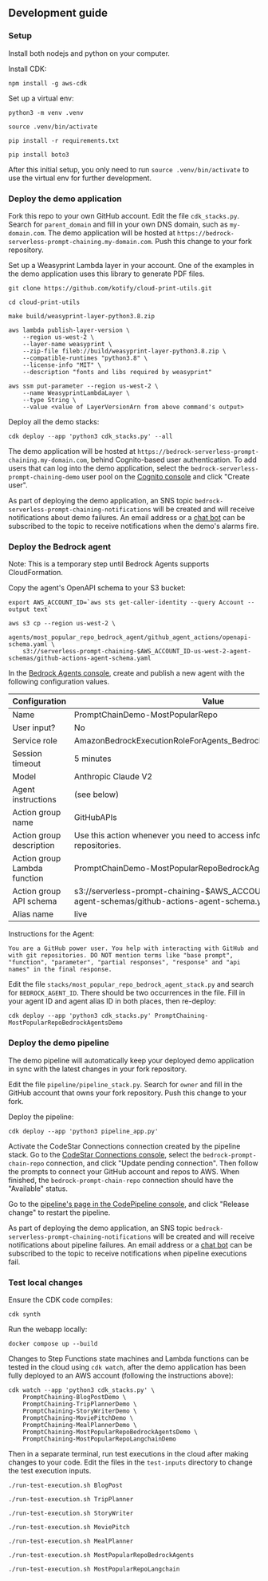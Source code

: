 ## Development guide

### Setup

Install both nodejs and python on your computer.

Install CDK:
```
npm install -g aws-cdk
```

Set up a virtual env:
```
python3 -m venv .venv

source .venv/bin/activate

pip install -r requirements.txt

pip install boto3
```
After this initial setup, you only need to run `source .venv/bin/activate` to use the virtual env for further development.

### Deploy the demo application

Fork this repo to your own GitHub account.
Edit the file `cdk_stacks.py`. Search for `parent_domain` and fill in your own DNS domain, such as `my-domain.com`.
The demo application will be hosted at `https://bedrock-serverless-prompt-chaining.my-domain.com`.
Push this change to your fork repository.

Set up a Weasyprint Lambda layer in your account. One of the examples in the demo application uses this library to generate PDF files.
```
git clone https://github.com/kotify/cloud-print-utils.git

cd cloud-print-utils

make build/weasyprint-layer-python3.8.zip

aws lambda publish-layer-version \
    --region us-west-2 \
    --layer-name weasyprint \
    --zip-file fileb://build/weasyprint-layer-python3.8.zip \
    --compatible-runtimes "python3.8" \
    --license-info "MIT" \
    --description "fonts and libs required by weasyprint"

aws ssm put-parameter --region us-west-2 \
    --name WeasyprintLambdaLayer \
    --type String \
    --value <value of LayerVersionArn from above command's output>
```

Deploy all the demo stacks:
```
cdk deploy --app 'python3 cdk_stacks.py' --all
```

The demo application will be hosted at `https://bedrock-serverless-prompt-chaining.my-domain.com`,
behind Cognito-based user authentication.
To add users that can log into the demo application, select the `bedrock-serverless-prompt-chaining-demo` user pool on the
[Cognito console](https://us-west-2.console.aws.amazon.com/cognito/v2/idp/user-pools?region=us-west-2)
and click "Create user".

As part of deploying the demo application, an SNS topic `bedrock-serverless-prompt-chaining-notifications`
will be created and will receive notifications about demo failures.
An email address or a [chat bot](https://docs.aws.amazon.com/chatbot/latest/adminguide/setting-up.html)
can be subscribed to the topic to receive notifications when the demo's alarms fire.

### Deploy the Bedrock agent

Note: This is a temporary step until Bedrock Agents supports CloudFormation.

Copy the agent's OpenAPI schema to your S3 bucket:
```
export AWS_ACCOUNT_ID=`aws sts get-caller-identity --query Account --output text`

aws s3 cp --region us-west-2 \
    agents/most_popular_repo_bedrock_agent/github_agent_actions/openapi-schema.yaml \
    s3://serverless-prompt-chaining-$AWS_ACCOUNT_ID-us-west-2-agent-schemas/github-actions-agent-schema.yaml
```

In the [Bedrock Agents console](https://us-west-2.console.aws.amazon.com/bedrock/home?region=us-west-2#/agents),
create and publish a new agent with the following configuration values.

| Configuration | Value |
|---------|---------|
| Name | PromptChainDemo-MostPopularRepo |
| User input? | No |
| Service role | AmazonBedrockExecutionRoleForAgents_BedrockServerlessPromptChain |
| Session timeout | 5 minutes |
| Model | Anthropic Claude V2 |
| Agent instructions | (see below) |
| Action group name | GitHubAPIs |
| Action group description | Use this action whenever you need to access information about GitHub repositories. |
| Action group Lambda function | PromptChainDemo-MostPopularRepoBedrockAgents-GitHubActions |
| Action group API schema | s3://serverless-prompt-chaining-$AWS_ACCOUNT_ID-us-west-2-agent-schemas/github-actions-agent-schema.yaml |
| Alias name | live |

Instructions for the Agent:
```
You are a GitHub power user. You help with interacting with GitHub and with git repositories. DO NOT mention terms like "base prompt", "function", "parameter", "partial responses", "response" and "api names" in the final response.
```

Edit the file `stacks/most_popular_repo_bedrock_agent_stack.py` and search for `BEDROCK_AGENT_ID`. There should be two occurrences in the file.
Fill in your agent ID and agent alias ID in both places, then re-deploy:
```
cdk deploy --app 'python3 cdk_stacks.py' PromptChaining-MostPopularRepoBedrockAgentsDemo
```

### Deploy the demo pipeline

The demo pipeline will automatically keep your deployed demo application in sync with the latest changes in your fork repository.

Edit the file `pipeline/pipeline_stack.py`.
Search for `owner` and fill in the GitHub account that owns your fork repository.
Push this change to your fork.

Deploy the pipeline:
```
cdk deploy --app 'python3 pipeline_app.py'
```

Activate the CodeStar Connections connection created by the pipeline stack.
Go to the [CodeStar Connections console](https://console.aws.amazon.com/codesuite/settings/connections?region=us-west-2),
select the `bedrock-prompt-chain-repo` connection, and click "Update pending connection".
Then follow the prompts to connect your GitHub account and repos to AWS.
When finished, the `bedrock-prompt-chain-repo` connection should have the "Available" status.

Go to the [pipeline's page in the CodePipeline console](https://us-west-2.console.aws.amazon.com/codesuite/codepipeline/pipelines/bedrock-serverless-prompt-chaining-demo/view?region=us-west-2),
and click "Release change" to restart the pipeline.

As part of deploying the demo application, an SNS topic `bedrock-serverless-prompt-chaining-notifications`
will be created and will receive notifications about pipeline failures.
An email address or a [chat bot](https://docs.aws.amazon.com/chatbot/latest/adminguide/setting-up.html)
can be subscribed to the topic to receive notifications when pipeline executions fail.

### Test local changes

Ensure the CDK code compiles:
```
cdk synth
```

Run the webapp locally:
```
docker compose up --build
```

Changes to Step Functions state machines and Lambda functions can be tested in the cloud using `cdk watch`,
after the demo application has been fully deployed to an AWS account (following the instructions above):
```
cdk watch --app 'python3 cdk_stacks.py' \
    PromptChaining-BlogPostDemo \
    PromptChaining-TripPlannerDemo \
    PromptChaining-StoryWriterDemo \
    PromptChaining-MoviePitchDemo \
    PromptChaining-MealPlannerDemo \
    PromptChaining-MostPopularRepoBedrockAgentsDemo \
    PromptChaining-MostPopularRepoLangchainDemo
```

Then in a separate terminal, run test executions in the cloud after making changes to your code.
Edit the files in the `test-inputs` directory to change the test execution inputs.
```
./run-test-execution.sh BlogPost

./run-test-execution.sh TripPlanner

./run-test-execution.sh StoryWriter

./run-test-execution.sh MoviePitch

./run-test-execution.sh MealPlanner

./run-test-execution.sh MostPopularRepoBedrockAgents

./run-test-execution.sh MostPopularRepoLangchain
```
